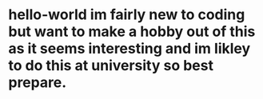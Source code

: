 # hello-world im fairly new to coding but want to make  a hobby out of this as it seems interesting and im likley to do this at university so best prepare.

